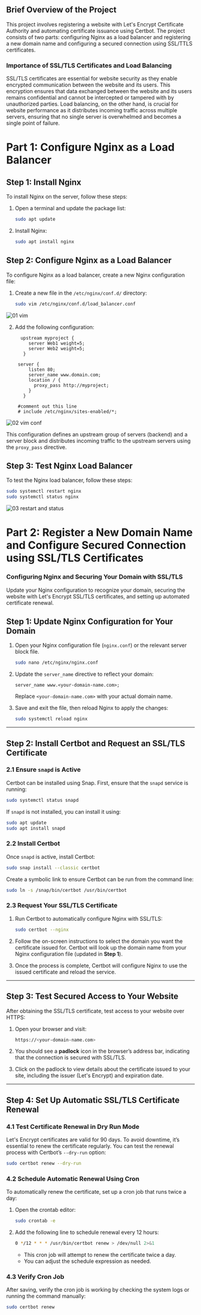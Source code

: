 

## Brief Overview of the Project

This project involves registering a website with Let's Encrypt Certificate Authority and automating certificate issuance using Certbot. The project consists of two parts: configuring Nginx as a load balancer and registering a new domain name and configuring a secured connection using SSL/TTLS certificates.

### Importance of SSL/TLS Certificates and Load Balancing

SSL/TLS certificates are essential for website security as they enable encrypted communication between the website and its users. This encryption ensures that data exchanged between the website and its users remains confidential and cannot be intercepted or tampered with by unauthorized parties. Load balancing, on the other hand, is crucial for website performance as it distributes incoming traffic across multiple servers, ensuring that no single server is overwhelmed and becomes a single point of failure.

# Part 1: Configure Nginx as a Load Balancer
## Step 1: Install Nginx

To install Nginx on the server, follow these steps:

1. Open a terminal and update the package list:
   ```bash
   sudo apt update
   ```
2. Install Nginx:
   ```bash
   sudo apt install nginx
   ```

## Step 2: Configure Nginx as a Load Balancer

To configure Nginx as a load balancer, create a new Nginx configuration file:

1. Create a new file in the `/etc/nginx/conf.d/` directory:
   ```bash
   sudo vim /etc/nginx/conf.d/load_balancer.conf
   ```
![01 vim](https://github.com/user-attachments/assets/08ea5b0d-0141-4364-96b9-fa9e95ffde29)


2. Add the following configuration:
   ```nginx
     upstream myproject {
        server Web1 weight=5;
        server Web2 weight=5;
      }
    
    server {
        listen 80;
        server_name www.domain.com;
        location / {
          proxy_pass http://myproject;
        }
      }
    
    #comment out this line
    # include /etc/nginx/sites-enabled/*;
   ```

![02  vim conf](https://github.com/user-attachments/assets/51567752-f627-4ce5-b93c-c8a05e62ae61)

This configuration defines an upstream group of servers (backend) and a server block and distributes incoming traffic to the upstream servers using the `proxy_pass` directive.

## Step 3: Test Nginx Load Balancer

To test the Nginx load balancer, follow these steps:

   ```bash
   sudo systemctl restart nginx
   sudo systemctl status nginx  
   ```
![03 restart and status](https://github.com/user-attachments/assets/dc18f260-c0f1-4af7-a627-64925cae2af3)


# Part 2: Register a New Domain Name and Configure Secured Connection using SSL/TLS Certificates

### Configuring Nginx and Securing Your Domain with SSL/TLS

Update your Nginx configuration to recognize your domain, securing the website with Let's Encrypt SSL/TLS certificates, and setting up automated certificate renewal.


## Step 1: Update Nginx Configuration for Your Domain

1. Open your Nginx configuration file (`nginx.conf`) or the relevant server block file.
   ```bash
   sudo nano /etc/nginx/nginx.conf
   ```
2. Update the `server_name` directive to reflect your domain:
   ```nginx
   server_name www.<your-domain-name.com>;
   ```
   Replace `<your-domain-name.com>` with your actual domain name.

3. Save and exit the file, then reload Nginx to apply the changes:
   ```bash
   sudo systemctl reload nginx
   ```

---

## Step 2: Install Certbot and Request an SSL/TLS Certificate

### 2.1 Ensure `snapd` is Active

Certbot can be installed using Snap. First, ensure that the `snapd` service is running:
```bash
sudo systemctl status snapd
```

If `snapd` is not installed, you can install it using:
```bash
sudo apt update
sudo apt install snapd
```

### 2.2 Install Certbot

Once `snapd` is active, install Certbot:
```bash
sudo snap install --classic certbot
```

Create a symbolic link to ensure Certbot can be run from the command line:
```bash
sudo ln -s /snap/bin/certbot /usr/bin/certbot
```

### 2.3 Request Your SSL/TLS Certificate

1. Run Certbot to automatically configure Nginx with SSL/TLS:
   ```bash
   sudo certbot --nginx
   ```
2. Follow the on-screen instructions to select the domain you want the certificate issued for. Certbot will look up the domain name from your Nginx configuration file (updated in **Step 1**).

3. Once the process is complete, Certbot will configure Nginx to use the issued certificate and reload the service.

---

## Step 3: Test Secured Access to Your Website

After obtaining the SSL/TLS certificate, test access to your website over HTTPS:

1. Open your browser and visit:
   ```bash
   https://<your-domain-name.com>
   ```

2. You should see a **padlock** icon in the browser’s address bar, indicating that the connection is secured with SSL/TLS.

3. Click on the padlock to view details about the certificate issued to your site, including the issuer (Let's Encrypt) and expiration date.

---

## Step 4: Set Up Automatic SSL/TLS Certificate Renewal

### 4.1 Test Certificate Renewal in Dry Run Mode

Let's Encrypt certificates are valid for 90 days. To avoid downtime, it’s essential to renew the certificate regularly. You can test the renewal process with Certbot’s `--dry-run` option:
```bash
sudo certbot renew --dry-run
```

### 4.2 Schedule Automatic Renewal Using Cron

To automatically renew the certificate, set up a cron job that runs twice a day:

1. Open the crontab editor:
   ```bash
   sudo crontab -e
   ```

2. Add the following line to schedule renewal every 12 hours:
   ```bash
   0 */12 * * * /usr/bin/certbot renew > /dev/null 2>&1
   ```

   - This cron job will attempt to renew the certificate twice a day.
   - You can adjust the schedule expression as needed.

### 4.3 Verify Cron Job

After saving, verify the cron job is working by checking the system logs or running the command manually:
```bash
sudo certbot renew
```

